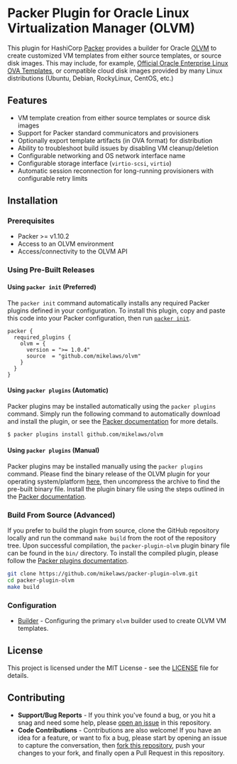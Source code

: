 # Packer Plugin for Oracle Linux Virtualization Manager (OLVM)

This plugin for HashiCorp [Packer][packer-link] provides a builder for Oracle [OLVM][olvm-link] to create customized VM templates from either source templates, or source disk images. This may include, for example, [Official Oracle Enterprise Linux OVA Templates][oel-link], or compatible cloud disk images provided by many Linux distributions (Ubuntu, Debian, RockyLinux, CentOS, etc.)

## Features

- VM template creation from either source templates or source disk images
- Support for Packer standard communicators and provisioners
- Optionally export template artifacts (in OVA format) for distribution
- Ability to troubleshoot build issues by disabling VM cleanup/deletion
- Configurable networking and OS network interface name
- Configurable storage interface (`virtio-scsi`, `virtio`)
- Automatic session reconnection for long-running provisioners with configurable retry limits

## Installation

### Prerequisites

- Packer >= v1.10.2
- Access to an OLVM environment
- Access/connectivity to the OLVM API

### Using Pre-Built Releases

#### Using `packer init` (Preferred)

The `packer init` command automatically installs any required Packer plugins defined in your configuration. To install this plugin, copy and paste this code into your Packer configuration, then run [`packer init`][packer-init-link].

```hcl
packer {
  required_plugins {
    olvm = {
      version = ">= 1.0.4"
      source  = "github.com/mikelaws/olvm"
    }
  }
}
```

#### Using `packer plugins` (Automatic)

Packer plugins may be installed automatically using the `packer plugins` command. Simply run the following command to automatically download and install the plugin, or see the [Packer documentation][packer-plugins-link] for more details.

```sh
$ packer plugins install github.com/mikelaws/olvm
```

#### Using `packer plugins` (Manual)

Packer plugins may be installed manually using the `packer plugins` command. Please find the binary release of the OLVM plugin for your operating system/platform [here][release-link], then uncompress the archive to find the pre-built binary file. Install the plugin binary file using the steps outlined in the [Packer documentation][packer-plugins-link].

### Build From Source (Advanced)

If you prefer to build the plugin from source, clone the GitHub repository locally and run the command `make build` from the root of the repository tree. Upon successful compilation, the `packer-plugin-olvm` plugin binary file can be found in the `bin/` directory. To install the compiled plugin, please follow the [Packer plugins documentation][packer-plugins-link].

```bash
git clone https://github.com/mikelaws/packer-plugin-olvm.git
cd packer-plugin-olvm
make build
```

### Configuration

* [Builder](/docs/builders/builder.md) - Configuring the primary `olvm` builder used to create OLVM VM templates.

## License

This project is licensed under the MIT License - see the [LICENSE](LICENSE) file for details.

## Contributing

* __Support/Bug Reports__ - If you think you've found a bug, or you hit a snag and need some help, please [open an issue][issue-link] in this repository.
* __Code Contributions__ - Contributions are also welcome! If you have an idea for a feature, or want to fix a bug, please start by opening an issue to capture the conversation, then [fork this repository][fork-link], push your changes to your fork, and finally open a Pull Request in this repository.

[olvm-link]: https://docs.oracle.com/en/virtualization/oracle-linux-virtualization-manager/
[oel-link]: https://yum.oracle.com/oracle-linux-templates.html
[packer-link]: https://www.packer.io/
[packer-plugins-link]: https://www.packer.io/docs/extending/plugins/#installing-plugins
[packer-init-link]: https://www.packer.io/docs/commands/init
[release-link]: https://github.com/mikelaws/packer-plugin-olvm/releases
[issue-link]: https://github.com/mikelaws/packer-plugin-olvm/issues
[fork-link]: https://github.com/mikelaws/packer-plugin-olvm#fork-destination-box
